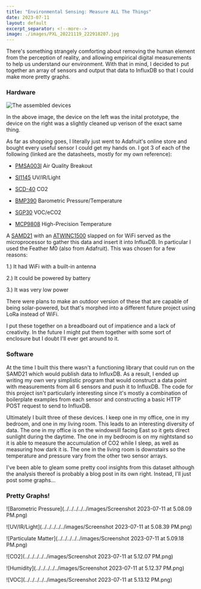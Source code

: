 ```yaml
---
title: "Environmental Sensing: Measure ALL The Things"
date: 2023-07-11
layout: default
excerpt_separator: <!--more-->
image: ./images/PXL_20221119_222918207.jpg
---
```


There's something strangely comforting about removing the human element from the perception of reality, and allowing empirical digital measurements to help us understand our environment. With that in mind, I decided to put together an array of sensors and output that data to InfluxDB so that I could make more pretty graphs.

<!--more-->

### Hardware

![The assembled devices](../../../../../images/PXL_20221119_222918207.jpg)

In the above image, the device on the left was the inital prototype, the device on the right was a slightly cleaned up verison of the exact same thing. 

As far as shopping goes, I literally just went to Adafruit's online store and bought every useful sensor I could get my hands on. I got 3 of each of the following (linked are the datasheets, mostly for my own reference):

* [PMSA003I](https://cdn-shop.adafruit.com/product-files/4632/4505_PMSA003I_series_data_manual_English_V2.6.pdf) Air Quality Breakout

* [SI1145](https://cdn-shop.adafruit.com/datasheets/Si1145-46-47.pdf) UV/IR/Light

* [SCD-40](https://cdn-learn.adafruit.com/downloads/pdf/adafruit-scd-40-and-scd-41.pdf) CO2

* [BMP390](https://cdn-learn.adafruit.com/assets/assets/000/096/781/original/bst-bmp390-fl000.pdf) Barometric Pressure/Temperature

* [SGP30](https://cdn-learn.adafruit.com/assets/assets/000/050/058/original/Sensirion_Gas_Sensors_SGP30_Datasheet_EN.pdf) VOC/eCO2

* [MCP9808](https://cdn-shop.adafruit.com/datasheets/MCP9808.pdf) High-Precision Temperature

A [SAMD21](https://ww1.microchip.com/downloads/en/devicedoc/40001884a.pdf) with an [ATWINC1500](https://ww1.microchip.com/downloads/en/devicedoc/atmel-42376-smartconnect-winc1500-mr210pa_datasheet.pdf) slapped on for WiFi served as the microprocessor to gather this data and insert it into InfluxDB. In particular I used the Feather M0 (also from Adafruit). This was chosen for a few reasons:

1.) It had WiFi with a built-in antenna

2.) It could be powered by battery

3.) It was very low power

There were plans to make an outdoor version of these that are capable of being solar-powered, but that's morphed into a different future project using LoRa instead of WiFi.

I put these together on a breadboard out of impatience and a lack of creativity. In the future I might put them together with some sort of enclosure but I doubt I'll ever get around to it.



### Software

At the time I built this there wasn't a functioning library that could run on the SAMD21 which would publish data to InfluxDB. As a result, I ended up writing my own very simplistic program that would construct a data point with measurements from all 6 sensors and push it to InfluxDB. The code for this project isn't particularly interesting since it's mostly a combination of boilerplate examples from each sensor and constructing a basic HTTP POST request to send to InfluxDB.

Ultimately I built three of these devices. I keep one in my office, one in my bedroom, and one in my living room. This leads to an interesting diversity of data. The one in my office is on the windowsill facing East so it gets direct sunlight during the daytime. The one in my bedroom is on my nightstand so it is able to measure the accumulation of CO2 while I sleep, as well as measuring how dark it is. The one in the living room is downstairs so the temperature and pressure vary from the other two sensor arrays.

I've been able to gleam some pretty cool insights from this dataset although the analysis thereof is probably a blog post in its own right. Instead, I'll just post some graphs...

### Pretty Graphs!

![Barometric Pressure](../../../../../images/Screenshot 2023-07-11 at 5.08.09 PM.png)

![UV/IR/Light](../../../../../images/Screenshot 2023-07-11 at 5.08.39 PM.png)

![Particulate Matter](../../../../../images/Screenshot 2023-07-11 at 5.09.18 PM.png)

![CO2](../../../../../images/Screenshot 2023-07-11 at 5.12.07 PM.png)

![Humidity](../../../../../images/Screenshot 2023-07-11 at 5.12.37 PM.png)

![VOC](../../../../../images/Screenshot 2023-07-11 at 5.13.12 PM.png)
